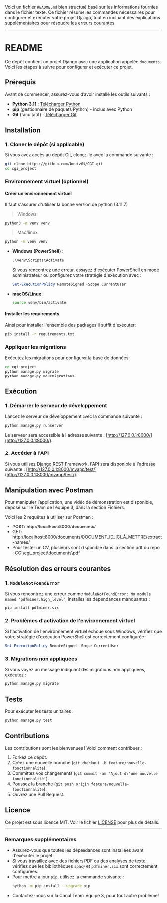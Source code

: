 Voici un fichier `README.md` bien structuré basé sur les informations fournies dans le fichier texte. Ce fichier résume les commandes nécessaires pour configurer et exécuter votre projet Django, tout en incluant des explications supplémentaires pour résoudre les erreurs courantes.

---

# README

Ce dépôt contient un projet Django avec une application appelée `documents`. Voici les étapes à suivre pour configurer et exécuter ce projet.

## Prérequis

Avant de commencer, assurez-vous d'avoir installé les outils suivants :
- **Python 3.11** : [Télécharger Python](https://www.python.org/downloads/)
- **pip** (gestionnaire de paquets Python) - inclus avec Python
- **Git** (facultatif) : [Télécharger Git](https://git-scm.com/downloads)

## Installation

### 1. Cloner le dépôt (si applicable)
Si vous avez accès au dépôt Git, clonez-le avec la commande suivante :

```bash
git clone https://github.com/bouiz05/CGI.git
cd cgi_project
```


### Environnement virtuel (optionnel)

#### Créer un environnement virtuel

Il faut s'assurer d'utiliser la bonne version de python (3.11.7)

> Windows

```cmd
python3 -m venv venv
```

> Mac/linux

```bash
python -m venv venv
```


- **Windows (PowerShell)** :
  
  ```powershell
  .\venv\Scripts\Activate
  ```
  Si vous rencontrez une erreur, essayez d'exécuter PowerShell en mode administrateur ou configurez votre stratégie d'exécution avec :
  ```powershell
  Set-ExecutionPolicy RemoteSigned -Scope CurrentUser
  ```

- **macOS/Linux** :
  ```bash
  source venv/bin/activate
  ```

#### Installer les requirements

Ainsi pour installer l'ensemble des packages il suffit d'exécuter:

```bash
pip install -r requirements.txt
```

### Appliquer les migrations
Exécutez les migrations pour configurer la base de données:

```bash
cd cgi_project
python manage.py migrate
python manage.py makemigrations
```
## Exécution

### 1. Démarrer le serveur de développement
Lancez le serveur de développement avec la commande suivante :

```bash
python manage.py runserver
```

Le serveur sera accessible à l'adresse suivante : [http://127.0.0.1:8000/](http://127.0.0.1:8000/).

### 2. Accéder à l'API
Si vous utilisez Django REST Framework, l'API sera disponible à l'adresse suivante : [http://127.0.0.1:8000/myapp/test/](http://127.0.0.1:8000/myapp/test/).

## Manipulation avec Postman

Pour manipuler l’application, une vidéo de démonstration est disponible, déposé sur le Team de l’équipe 3, dans la section Fichiers.

Voici les 2 requêtes à utiliser sur Postman :
-	POST: http://localhost:8000/documents/
-	GET: http://localhost:8000/documents/DOCUMENT_ID_ICI_À_METTRE/extract-names/
- Pour tester un CV, plusieurs sont disponible dans la section pdf du repo : CGI\cgi_project\documents\pdf


## Résolution des erreurs courantes

### 1. `ModuleNotFoundError`
Si vous rencontrez une erreur comme `ModuleNotFoundError: No module named 'pdfminer.high_level'`, installez les dépendances manquantes :

```bash
pip install pdfminer.six
```

### 2. Problèmes d'activation de l'environnement virtuel
Si l'activation de l'environnement virtuel échoue sous Windows, vérifiez que votre stratégie d'exécution PowerShell est correctement configurée :

```powershell
Set-ExecutionPolicy RemoteSigned -Scope CurrentUser
```

### 3. Migrations non appliquées
Si vous voyez un message indiquant des migrations non appliquées, exécutez :

```bash
python manage.py migrate
```

## Tests

Pour exécuter les tests unitaires :

```bash
python manage.py test
```

## Contributions

Les contributions sont les bienvenues ! Voici comment contribuer :
1. Forkez ce dépôt.
2. Créez une nouvelle branche (`git checkout -b feature/nouvelle-fonctionnalite`).
3. Committez vos changements (`git commit -am 'Ajout d\'une nouvelle fonctionnalité'`).
4. Poussez la branche (`git push origin feature/nouvelle-fonctionnalite`).
5. Ouvrez une Pull Request.

## Licence

Ce projet est sous licence MIT. Voir le fichier [LICENSE](LICENSE) pour plus de détails.

---

### Remarques supplémentaires

- Assurez-vous que toutes les dépendances sont installées avant d'exécuter le projet.
- Si vous travaillez avec des fichiers PDF ou des analyses de texte, vérifiez que les bibliothèques `spacy` et `pdfminer.six` sont correctement configurées.
- Pour mettre à jour `pip`, utilisez la commande suivante :
  ```bash
  python -m pip install --upgrade pip
  ```
- Contactez-nous sur la Canal Team, équipe 3, pour tout autre problème!
